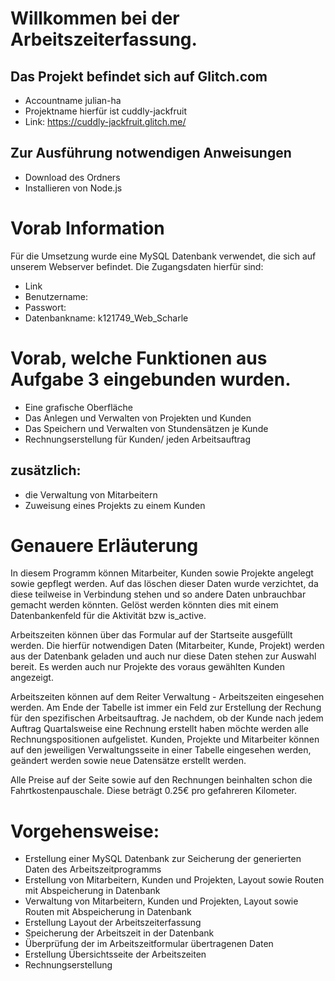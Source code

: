  # Willkommen bei der Arbeitszeiterfassung. 
 
 ## Das Projekt befindet sich auf Glitch.com
 - Accountname julian-ha
 - Projektname hierfür ist cuddly-jackfruit
 - Link: https://cuddly-jackfruit.glitch.me/
 
 ## Zur Ausführung notwendigen Anweisungen
 - Download des Ordners
 - Installieren von Node.js

 
 
 
 # Vorab Information
 Für die Umsetzung wurde eine MySQL Datenbank verwendet, die sich auf unserem Webserver befindet.
 Die Zugangsdaten hierfür sind:
 - Link
 - Benutzername:
 - Passwort:
 - Datenbankname: k121749_Web_Scharle
 

# Vorab, welche Funktionen aus Aufgabe 3 eingebunden wurden.
- Eine grafische Oberfläche
- Das Anlegen und Verwalten von Projekten und Kunden
- Das Speichern und Verwalten von Stundensätzen je Kunde
- Rechnungserstellung für Kunden/ jeden Arbeitsauftrag

## zusätzlich: 
- die Verwaltung von Mitarbeitern
- Zuweisung eines Projekts zu einem Kunden




# Genauere Erläuterung

In diesem Programm können Mitarbeiter, Kunden sowie Projekte angelegt sowie gepflegt werden.
Auf das löschen dieser Daten wurde verzichtet, da diese teilweise in Verbindung stehen und so andere Daten unbrauchbar gemacht werden könnten.
Gelöst werden könnten dies mit einem Datenbankenfeld für die Aktivität bzw is_active.

Arbeitszeiten können über das Formular auf der Startseite ausgefüllt werden. 
Die hierfür notwendigen Daten (Mitarbeiter, Kunde, Projekt) werden aus der Datenbank geladen und auch nur diese Daten stehen zur Auswahl bereit.
Es werden auch nur Projekte des voraus gewählten Kunden angezeigt.

Arbeitszeiten können auf dem Reiter Verwaltung - Arbeitszeiten eingesehen werden. Am Ende der Tabelle ist immer ein Feld zur Erstellung der Rechung für den spezifischen Arbeitsauftrag.
Je nachdem, ob der Kunde nach jedem Auftrag Quartalsweise eine Rechnung erstellt haben möchte werden alle Rechnungspositionen aufgelistet.
Kunden, Projekte und Mitarbeiter können auf den jeweiligen Verwaltungsseite in einer Tabelle eingesehen werden, geändert werden sowie neue Datensätze erstellt werden. 


Alle Preise auf der Seite sowie auf den Rechnungen beinhalten schon die Fahrtkostenpauschale.
Diese beträgt 0.25€ pro gefahreren Kilometer.




# Vorgehensweise:
- Erstellung einer MySQL Datenbank zur Seicherung der generierten Daten des Arbeitszeitprogramms
- Erstellung von Mitarbeitern, Kunden und Projekten, Layout sowie Routen mit Abspeicherung in Datenbank
- Verwaltung von Mitarbeitern, Kunden und Projekten, Layout sowie Routen mit Abspeicherung in Datenbank
- Erstellung Layout der Arbeitszeiterfassung
- Speicherung der Arbeitszeit in der Datenbank
- Überprüfung der im Arbeitszeitformular übertragenen Daten
- Erstellung Übersichtsseite der Arbeitszeiten
- Rechnungserstellung
